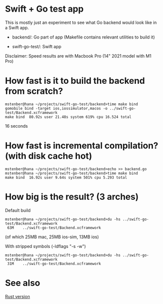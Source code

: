 # Swift + Go test app #

This is mostly just an experiment to see what Go backend would look like in a Swift app.

- backend/: Go part of app (Makefile contains relevant utilities to build it)

- swift-go-test/: Swift app

Disclaimer: Speed results are with Macbook Pro (14" 2021 model with M1 Pro)

# How fast is it to build the backend from scratch?

```
mstenber@hana ~/projects/swift-go-test/backend>time make bind
gomobile bind -target ios,iossimulator,macos -o ../swift-go-test/Backend.xcframework
make bind  80.92s user 21.48s system 619% cpu 16.524 total
```

16 seconds

# How fast is incremental compilation? (with disk cache hot)

```
mstenber@hana ~/projects/swift-go-test/backend>echo >> backend.go
mstenber@hana ~/projects/swift-go-test/backend>time make bind
make bind  16.92s user 9.64s system 501% cpu 5.293 total
```

# How big is the result? (3 arches)

Default build

```
mstenber@hana ~/projects/swift-go-test/backend>du -hs ../swift-go-test/Backend.xcframework
 63M	../swift-go-test/Backend.xcframework
```
(of which 25MB mac, 25MB ios-sim, 13MB ios)

With stripped symbols (-ldflags "-s -w")

```
mstenber@hana ~/projects/swift-go-test/backend>du -hs ../swift-go-test/Backend.xcframework
 31M	../swift-go-test/Backend.xcframework
```

# See also

[Rust version](https://github.com/fingon/swift-rust-test)
